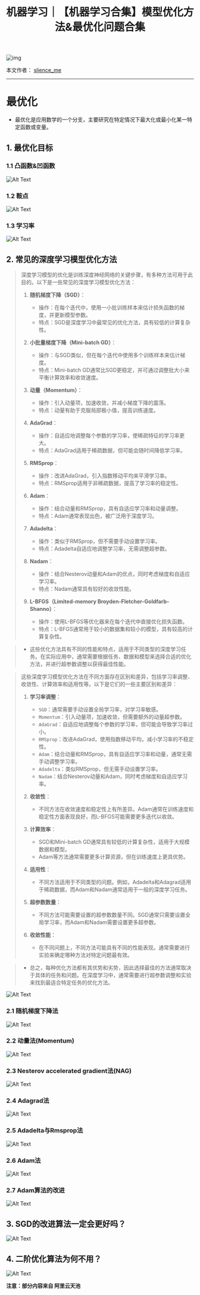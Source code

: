 ﻿---
layout: post
title: 机器学习｜【机器学习合集】模型优化方法&最优化问题合集
categories: [机器学习]
description: 【机器学习合集】深度学习模型优化方法&最优化问题合集
keywords: 机器学习
mermaid: false
sequence: false
flow: false
mathjax: false
mindmap: false
mindmap2: false
---

![img](/images/posts/logo_slienceme3.png)

本文作者： [slience_me](https://slienceme.cn/)

---

# 最优化

- 最优化是应用数学的一个分支，主要研究在特定情况下最大化或最小化某一特定函数或变量。
## 1. 最优化目标
### 1.1 凸函数&凹函数
![Alt Text](/images/posts/024f3ebbdbfe43babde848dec800505f.png)
### 1.2 鞍点
![Alt Text](/images/posts/062062d18c654cb083ea18758717cd31.png)
### 1.3 学习率

![Alt Text](/images/posts/d7c97e583785494da991d5cef644b8cd.png)
## 2. 常见的深度学习模型优化方法

> 深度学习模型的优化是训练深度神经网络的关键步骤，有多种方法可用于此目的。以下是一些常见的深度学习模型优化方法：
>
> 1. **随机梯度下降（SGD）**：
>    - 操作：在每个迭代中，使用一小批训练样本来估计损失函数的梯度，并更新模型参数。
>    - 特点：SGD是深度学习中最常见的优化方法，具有较低的计算复杂性。
>
> 2. **小批量梯度下降（Mini-batch GD）**：
>    - 操作：与SGD类似，但在每个迭代中使用多个训练样本来估计梯度。
>    - 特点：Mini-batch GD通常比SGD更稳定，并可通过调整批大小来平衡计算效率和收敛速度。
>
> 3. **动量（Momentum）**：
>    - 操作：引入动量项，加速收敛，并减小梯度下降的震荡。
>    - 特点：动量有助于克服局部极小值，提高训练速度。
>
> 4. **AdaGrad**：
>    - 操作：自适应地调整每个参数的学习率，使稀疏特征的学习率更大。
>    - 特点：AdaGrad适用于稀疏数据，但可能会随时间降低学习率。
>
> 5. **RMSprop**：
>    - 操作：改进AdaGrad，引入指数移动平均来平滑学习率。
>    - 特点：RMSprop适用于非稀疏数据，提高了学习率的稳定性。
>
> 6. **Adam**：
>    - 操作：结合动量和RMSprop，具有自适应学习率和动量调整。
>    - 特点：Adam通常表现出色，被广泛用于深度学习。
>
> 7. **Adadelta**：
>    - 操作：类似于RMSprop，但不需要手动设置学习率。
>    - 特点：Adadelta自适应地调整学习率，无需调整超参数。
>
> 8. **Nadam**：
>    - 操作：结合Nesterov动量和Adam的优点，同时考虑梯度和自适应学习率。
>    - 特点：Nadam通常具有较好的收敛性能。
>
> 9. **L-BFGS（Limited-memory Broyden-Fletcher-Goldfarb-Shanno）**：
>    - 操作：使用L-BFGS等优化器来在每个迭代中直接优化损失函数。
>    - 特点：L-BFGS通常用于较小的数据集和较小的模型，具有较高的计算复杂性。

> - 这些优化方法具有不同的性能和特点，适用于不同类型的深度学习任务。在实际应用中，通常需要根据任务、数据和模型来选择合适的优化方法，并进行超参数调整以获得最佳性能。



> 这些深度学习模型优化方法在不同方面存在区别和差异，包括学习率调整、收敛性、计算效率和适用性等。以下是它们的一些主要区别和差异：
>
> 1. **学习率调整**：
>    - `SGD`：通常需要手动设置全局学习率，对学习率敏感。
>    - `Momentum`：引入动量项，加速收敛，但需要额外的动量超参数。
>    - `AdaGrad`：自适应地调整每个参数的学习率，但可能会导致学习率过小。
>    - `RMSprop`：改进AdaGrad，使用指数移动平均，减小学习率的不稳定性。
>    - `Adam`：结合动量和RMSprop，具有自适应学习率和动量，通常无需手动调整学习率。
>    - `Adadelta`：类似RMSprop，但无需手动设置学习率。
>    - `Nadam`：结合Nesterov动量和Adam，同时考虑梯度和自适应学习率。
>
> 2. **收敛性**：
>    - 不同方法在收敛速度和稳定性上有所差异。Adam通常在训练速度和稳定性方面表现良好，而L-BFGS可能需要更多迭代以收敛。
>
> 3. **计算效率**：
>    - SGD和Mini-batch GD通常具有较低的计算复杂性，适用于大规模数据和模型。
>    - Adam等方法通常需要更多计算资源，但在训练速度上更具优势。
>
> 4. **适用性**：
>    - 不同方法适用于不同类型的问题。例如，Adadelta和Adagrad适用于稀疏数据，而Adam和Nadam通常适用于一般的深度学习任务。
>
> 5. **超参数数量**：
>    - 不同方法可能需要设置的超参数数量不同。SGD通常只需要设置全局学习率，而Adam和Nadam需要设置更多超参数。
>
> 6. **收敛性能**：
>    - 在不同问题上，不同方法可能具有不同的性能表现。通常需要进行实验来确定哪种方法对特定问题最有效。

> - 总之，每种优化方法都有其优势和劣势，因此选择最佳的方法通常取决于具体的任务和问题。在深度学习中，通常需要进行超参数调整和实验来找到最适合特定任务的优化方法。

![Alt Text](/images/posts/b3ed0f3e4d44429cb229a0900af20b8b.png)

### 2.1 随机梯度下降法
![Alt Text](/images/posts/2d29fe41a17c4186bdc52325ade5bccf.png)
### 2.2 动量法(Momentum)
![Alt Text](/images/posts/64941f19b5a848a08e765509046e258d.png)
### 2.3 Nesterov accelerated gradient法(NAG)
![Alt Text](/images/posts/50aca8a9066d40d3894a3324342b147f.png)
### 2.4 Adagrad法
![Alt Text](/images/posts/9ff5ea82abf742c2bab5f560c350188a.png)
### 2.5 Adadelta与Rmsprop法
![Alt Text](/images/posts/c3fce159126f49e2a3b781039413401a.png)
### 2.6 Adam法
![Alt Text](/images/posts/f281ea24bc924ccca5db6f856856d3f3.png)
### 2.7 Adam算法的改进
![Alt Text](/images/posts/d86629e4189745c39b7b9aeb5e8534e4.png)
## 3. SGD的改进算法一定会更好吗？
![Alt Text](/images/posts/85668d027bb7491e82064ebc37fa8666.png)
## 4. 二阶优化算法为何不用？
![Alt Text](/images/posts/d7cfa5ea844543ffbbe7c923db4f85ac.png)


**注意：部分内容来自 阿里云天池**
